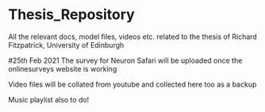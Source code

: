 # Thesis_Repository
All the relevant docs, model files, videos etc. related to the thesis of Richard Fitzpatrick, University of Edinburgh


#25th Feb 2021
The survey for Neuron Safari will be uploaded once the onlinesurveys website is working

Video files will be collated from youtube and collected here too as a backup

Music playlist also to do!
